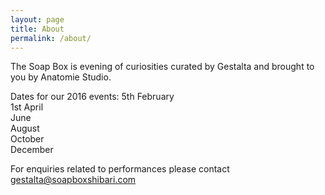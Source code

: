```yaml
---
layout: page
title: About
permalink: /about/
---
```


The Soap Box is evening of curiosities curated by Gestalta and brought to you by Anatomie Studio.

Dates for our 2016 events:
5th February<br>
1st April<br>
June<br>
August</br>
October</br>
December</br>

For enquiries related to performances please contact [gestalta@soapboxshibari.com](mailto:gestalta@soapboxshibari.com)
